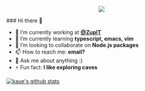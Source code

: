 <p align="center">
  <img src="https://media0.giphy.com/media/hp4AjXQLO4s0hewg4s/giphy.gif">
</p>
### Hi there 👋

- 🔭 I’m currently working at **[@ZupIT](https://github.com/ZupIT)**
- 🌱 I’m currently learning **typescript, emacs, vim**
- 👯 I’m looking to collaborate on **Node.js packages**
- 📫 How to reach me: **email?**
- 💬 Ask me about anything :)
- ⚡ Fun fact: **I like exploring caves**

[![kaue's github stats](https://github-readme-stats.vercel.app/api?username=kaue&include_all_commits=true&show_icons=true&hide_title=true&hide_border=true)](https://github.com/kaue)
